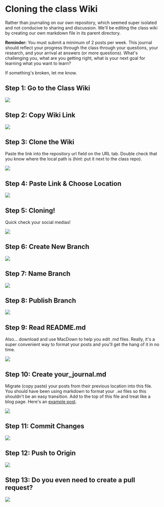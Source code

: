 # Cloning the class Wiki

Rather than journaling on our own repository, which seemed super isolated and not conducive to sharing and discussion. We'll be editing the class wiki by creating our own markdown file in its parent directory.

**Reminder:** You must submit a minimum of 2 posts per week. This journal should reflect your progress through the class through your questions, your research, and your arrival at answers (or more questions). What's challenging you, what are you getting right, what is your next goal for learning what you want to learn?

If something's broken, let me know.

## Step 1: Go to the Class Wiki

![](images/clone_class_wiki_01.png)

## Step 2: Copy Wiki Link

![](images/clone_class_wiki_02.png)

## Step 3: Clone the Wiki

Paste the link into the repository url field on the URL tab. Double check that you know where the local path is (hint: put it next to the class repo).

![](images/clone_class_wiki_03.png)

## Step 4: Paste Link & Choose Location

![](images/clone_class_wiki_04.png)

## Step 5: Cloning!

Quick check your social medias!

![](images/clone_class_wiki_05.png)

## Step 6: Create New Branch

![](images/clone_class_wiki_06.png)

## Step 7: Name Branch

![](images/clone_class_wiki_07.png)

## Step 8: Publish Branch

![](images/clone_class_wiki_08.png)

## Step 9: Read README.md

Also... download and use MacDown to help you edit .md files. Really, it's a super convenient way to format your posts and you'll get the hang of it in no time.

![](images/clone_class_wiki_09.png)

## Step 10: Create your_journal.md

Migrate (copy paste) your posts from their previous location into this file. You should have been using markdown to format your `.md` files so this shouldn't be an easy transition. Add to the top of this file and treat like a blog page. Here's an [example post](https://github.com/pds-nyu-idm-cc/DM-GY-6063-Creative-Coding-Spring-2019-Stearns/wiki/pstearns_journal).

![](images/clone_class_wiki_10.png)

## Step 11: Commit Changes

![](images/clone_class_wiki_11.png)

## Step 12: Push to Origin

![](images/clone_class_wiki_12.png)

## Step 13: Do you even need to create a pull request?

![](images/clone_class_wiki_13.png)